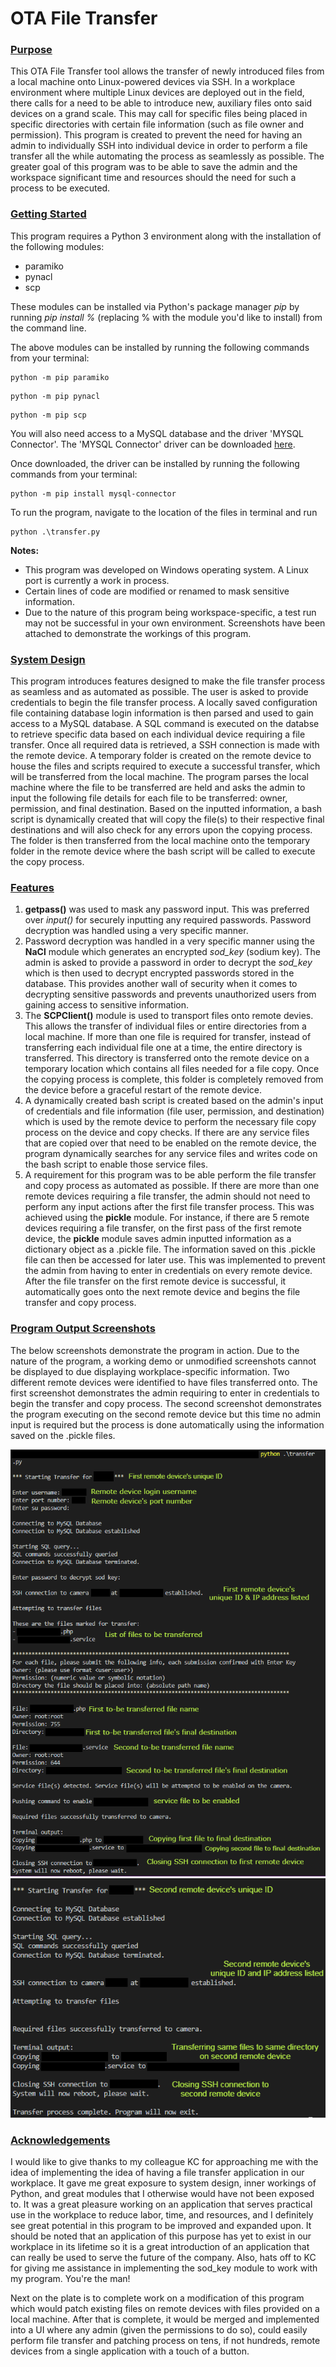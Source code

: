 # OTA File Transfer

### <u>Purpose</u>
This OTA File Transfer tool allows the transfer of newly introduced files from a local machine onto Linux-powered devices via SSH. In a workplace environment where multiple Linux devices are deployed out in the field, there calls for a need to be able to introduce new, auxiliary files onto said devices on a grand scale. This may call for specific files being placed in specific directories with certain file information (such as file owner and permission). This program is created to prevent the need for having an admin to individually SSH into individual device in order to perform a file transfer all the while automating the process as seamlessly as possible. The greater goal of this program was to be able to save the admin and the workspace significant time and resources should the need for such a process to be executed.

### <u>Getting Started</u>
This program requires a Python 3 environment along with the installation of the following modules:
- paramiko
- pynacl
- scp

These modules can be installed via Python's package manager *pip* by running *pip install %* (replacing % with the module you'd like to install) from the command line.

The above modules can be installed by running the following commands from your terminal:
```
python -m pip paramiko
```
```
python -m pip pynacl
```
```
python -m pip scp
```

You will also need access to a MySQL database and the driver 'MYSQL Connector'.
The 'MYSQL Connector' driver can be downloaded [here](https://dev.mysql.com/downloads/connector/python/).

Once downloaded, the driver can be installed by running the following commands from your terminal:
```
python -m pip install mysql-connector
```

To run the program, navigate to the location of the files in terminal and run
```
python .\transfer.py
```

**Notes:** 
- This program was developed on Windows operating system. A Linux port is currently a work in process.
- Certain lines of code are modified or renamed to mask sensitive information.
- Due to the nature of this program being workspace-specific, a test run may not be successful in your own environment. Screenshots have been attached to demonstrate the workings of this program.

### <u>System Design</u>
This program introduces features designed to make the file transfer process as seamless and as automated as possible. The user is asked to provide credentials to begin the file transfer process. A locally saved configuration file containing database login information is then parsed and used to gain access to a MySQL database. A SQL command is executed on the databse to retrieve specific data based on each individual device requiring a file transfer. Once all required data is retrieved, a SSH connection is made with the remote device. A temporary folder is created on the remote device to house the files and scripts required to execute a successful transfer, which will be transferred from the local machine. The program parses the local machine where the file to be transferred are held and asks the admin to input the following file details for each file to be transferred: owner, permission, and final destination. Based on the inputted information, a bash script is dynamically created that will copy the file(s) to their respective final destinations and will also check for any errors upon the copying process. The folder is then transferred from the local machine onto the temporary folder in the remote device where the bash script will be called to execute the copy process.

### <u>Features</u>
1. **getpass()** was used to mask any password input. This was preferred over *input()* for securely inputting any required passwords.
Password decryption was handled using a very specific manner.
2. Password decryption was handled in a very specific manner using the **NaCl** module which generates an encrypted *sod_key* (sodium key). The admin is asked to provide a password in order to decrypt the *sod_key* which is then used to decrypt encrypted passwords stored in the database. This provides another wall of security when it comes to decrypting sensitive passwords and prevents unauthorized users from gaining access to sensitive information.
3.  The **SCPClient()** module is used to transport files onto remote devies. This allows the transfer of individual files or entire directories from a local machine. If more than one file is required for transfer, instead of transferring each individual file one at a time, the entire directory is transferred. This directory is transferred onto the remote device on a temporary location which contains all files needed for a file copy. Once the copying process is complete, this folder is completely removed from the device before a graceful restart of the remote device.
4.  A dynamically created bash script is created based on the admin's input of credentials and file information (file user, permission, and destination) which is used by the remote device to perform the necessary file copy process on the device and copy checks. If there are any service files that are copied over that need to be enabled on the remote device, the program dynamically searches for any service files and writes code on the bash script to enable those service files.
5.  A requirement for this program was to be able perform the file transfer and copy process as automated as possible. If there are more than one remote devices requiring a file transfer, the admin should not need to perform any input actions after the first file transfer process. This was achieved using the **pickle** module. For instance, if there are 5 remote devices requiring a file transfer, on the first pass of the first remote device, the **pickle** module saves admin inputted information as a dictionary object as a .pickle file. The information saved on this .pickle file can then be accessed for later use. This was implemented to prevent the admin from having to enter in credentials on every remote device. After the file transfer on the first remote device is successful, it automatically goes onto the next remote device and begins the file transfer and copy process.

### <u>Program Output Screenshots</u>
The below screenshots demonstrate the program in action. Due to the nature of the program, a working demo or unmodified screenshots cannot be displayed to due displaying workplace-specific information. Two different remote devices were identified to have files transferred onto. The first screenshot demonstrates the admin requiring to enter in credentials to begin the transfer and copy process. The second screenshot demonstrates the program executing on the second remote device but this time no admin input is required but the process is done automatically using the information saved on the .pickle files.

![output](https://github.com/blee0820/OTA-File-Transfer/blob/master/output.png)
![output-contd](https://github.com/blee0820/OTA-File-Transfer/blob/master/output-contd.png)

### <u>Acknowledgements</u>
I would like to give thanks to my colleague KC for approaching me with the idea of implementing the idea of having a file transfer application in our workplace. It gave me great exposure to system design, inner workings of Python, and great modules that I otherwise would have not been exposed to. It was a great pleasure working on an application that serves practical use in the workplace to reduce labor, time, and resources, and I definitely see great potential in this program to be improved and expanded upon. It should be noted that an application of this purpose has yet to exist in our workplace in its lifetime so it is a great introduction of an application that can really be used to serve the future of the company. Also, hats off to KC for giving me assistance in implementing the sod_key module to work with my program. You're the man!

Next on the plate is to complete work on a modification of this program which would patch existing files on remote devices with files provided on a local machine. After that is complete, it would be merged and implemented into a UI where any admin (given the permissions to do so), could easily perform file transfer and patching process on tens, if not hundreds, remote devices from a single application with a touch of a button.
